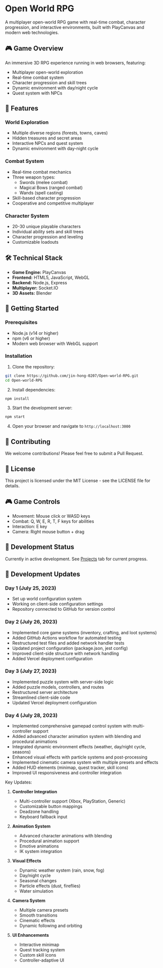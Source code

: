 # Open World RPG

A multiplayer open-world RPG game with real-time combat, character progression, and interactive environments, built with PlayCanvas and modern web technologies.

## 🎮 Game Overview
An immersive 3D RPG experience running in web browsers, featuring:
- Multiplayer open-world exploration
- Real-time combat system
- Character progression and skill trees
- Dynamic environment with day/night cycle
- Quest system with NPCs

## 🚀 Features

### World Exploration
- Multiple diverse regions (forests, towns, caves)
- Hidden treasures and secret areas
- Interactive NPCs and quest system
- Dynamic environment with day-night cycle

### Combat System
- Real-time combat mechanics
- Three weapon types:
  - Swords (melee combat)
  - Magical Bows (ranged combat)
  - Wands (spell casting)
- Skill-based character progression
- Cooperative and competitive multiplayer

### Character System
- 20-30 unique playable characters
- Individual ability sets and skill trees
- Character progression and leveling
- Customizable loadouts

## 🛠️ Technical Stack
- **Game Engine:** PlayCanvas
- **Frontend:** HTML5, JavaScript, WebGL
- **Backend:** Node.js, Express
- **Multiplayer:** Socket.IO
- **3D Assets:** Blender

## 🚀 Getting Started

### Prerequisites
- Node.js (v14 or higher)
- npm (v6 or higher)
- Modern web browser with WebGL support

### Installation
1. Clone the repository:
```bash
git clone https://github.com/jin-hong-0207/Open-world-RPG.git
cd Open-world-RPG
```

2. Install dependencies:
```bash
npm install
```

3. Start the development server:
```bash
npm start
```

4. Open your browser and navigate to `http://localhost:3000`

## 🤝 Contributing
We welcome contributions! Please feel free to submit a Pull Request.

## 📝 License
This project is licensed under the MIT License - see the LICENSE file for details.

## 🎮 Game Controls
- Movement: Mouse click or WASD keys
- Combat: Q, W, E, R, T, F keys for abilities
- Interaction: E key
- Camera: Right mouse button + drag

## 🔄 Development Status
Currently in active development. See [Projects](https://github.com/jin-hong-0207/Open-world-RPG/projects) tab for current progress.

## 📅 Development Updates

### Day 1 (July 25, 2023)
- Set up world configuration system
- Working on client-side configuration settings
- Repository connected to GitHub for version control

### Day 2 (July 26, 2023)
- Implemented core game systems (inventory, crafting, and loot systems)
- Added GitHub Actions workflow for automated testing
- Restructured test files and added network handler tests
- Updated project configuration (package.json, jest config)
- Improved client-side structure with network handling
- Added Vercel deployment configuration

### Day 3 (July 27, 2023)
- Implemented puzzle system with server-side logic
- Added puzzle models, controllers, and routes
- Restructured server architecture
- Streamlined client-side code
- Updated Vercel deployment configuration

### Day 4 (July 28, 2023)
- Implemented comprehensive gamepad control system with multi-controller support
- Added advanced character animation system with blending and procedural animations
- Integrated dynamic environment effects (weather, day/night cycle, seasons)
- Enhanced visual effects with particle systems and post-processing
- Implemented cinematic camera system with multiple presets and effects
- Added HUD elements (minimap, quest tracker, skill icons)
- Improved UI responsiveness and controller integration

Key Updates:
1. **Controller Integration**
   - Multi-controller support (Xbox, PlayStation, Generic)
   - Customizable button mappings
   - Deadzone handling
   - Keyboard fallback input

2. **Animation System**
   - Advanced character animations with blending
   - Procedural animation support
   - Emotive animations
   - IK system integration

3. **Visual Effects**
   - Dynamic weather system (rain, snow, fog)
   - Day/night cycle
   - Seasonal changes
   - Particle effects (dust, fireflies)
   - Water simulation

4. **Camera System**
   - Multiple camera presets
   - Smooth transitions
   - Cinematic effects
   - Dynamic following and orbiting

5. **UI Enhancements**
   - Interactive minimap
   - Quest tracking system
   - Custom skill icons
   - Controller-adaptive UI
